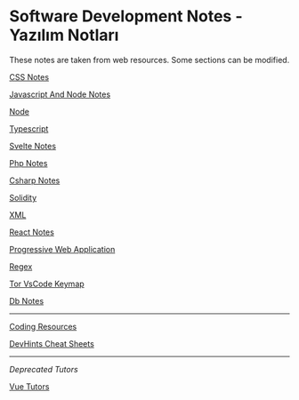 <h1>Software Development Notes - Yazılım Notları</h1>

These notes are taken from web resources. Some sections can be modified.

[CSS Notes](./css/README.md)

[Javascript And Node Notes](./javascript/README.md)

[Node](./node/readme.md)

[Typescript](./typescript/readme.md)

[Svelte Notes](./svelte/readme.md)

[Php Notes](./php/readme.md)

[Csharp Notes](./csharp-dotnet/readme.md)

[Solidity](./blockchain/readme.md)

[XML](./xml/readme.md)

[React Notes](./react/README.md)

[Progressive Web Application](./pwa/readme.md)

[Regex](./reg-ex/readme.md)

[Tor VsCode Keymap](./editors/editor-keymap-vsc-tor1.md)

[Db Notes](./db/readme.md)

---

[Coding Resources](./mix/coding-resources.md)

[DevHints Cheat Sheets](https://devhints.io/)

---

*Deprecated Tutors*

[Vue Tutors](./vue/README.md)




